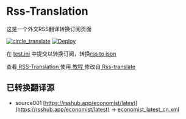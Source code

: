 # Rss-Translation

这是一个外文RSS翻译转换订阅页面 

[![circle_translate](https://github.com/Pankaipeng/RSS-Translation/actions/workflows/circle_translate.yml/badge.svg)](https://github.com/Pankaipeng/RSS-Translation/actions/workflows/circle_translate.yml)
[![Deploy](https://github.com/Pankaipeng/RSS-Translation/actions/workflows/jekyll-gh-pages.yml/badge.svg)](https://github.com/Pankaipeng/RSS-Translation/actions/workflows/jekyll-gh-pages.yml)

在 [test.ini](https://github.com/Pankaipeng/RSS-Translation/blob/main/test.ini) 中提交以转换订阅，转换[rss to json](https://rss2json.com/)

查看[ RSS-Translation ](https://Pankaipeng.github.io/RSS-Translation)使用[ 教程 ](https://www.tjsky.net/tutorial/644)修改自[ Rss-translate ](https://github.com/rcy1314/Rss-Translation/)

## 已转换翻译源

 - source001 [https://rsshub.app/economist/latest](https://rsshub.app/economist/latest) -> [economist_latest_cn.xml](rss/economist_latest_cn.xml)
